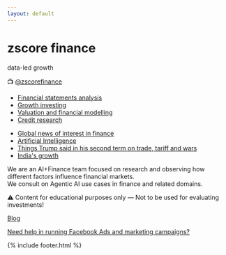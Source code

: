 ```yaml
---
layout: default
---
```


<div class="row content center-align">
    <h1>zscore finance</h1>
    <p>data-led growth</p>
    <p>📺 <a href="https://youtube.com/@zscorefinance">@zscorefinance</a></p>
</div>
<div class="row content">
    <div class="col-md-6">
        <ul>
            <li><a href="/financial-statement-analysis">Financial statements analysis</a></li>
            <li><a href="/growth-investing">Growth investing</a></li>
            <li><a href="/valuation-and-financial-modelling">Valuation and financial modelling</a></li>
            <li><a href="/credit-research">Credit research</a></li>
        </ul>
    </div>
    <div class="col-md-6">
        <ul>
            <li><a href="/global-finance-news">Global news of interest in finance</a></li>
            <li><a href="/ai">Artificial Intelligence</a></li>
            <li><a href="/trump">Things Trump said in his second term on trade, tariff and wars</a></li>
            <li><a href="/growth-investing">India's growth</a></li>
        </ul>
    </div>
</div>
<div class="row content center-align">
    <div class="col-md-12">
        <p>We are an AI+Finance team focused on research and observing how different factors influence financial
            markets.
            <br />
            We consult on Agentic AI use cases in finance and related domains.
        </p>
        <p>⚠️ Content for educational purposes only — Not to be
            used for evaluating investments!</p>
        <p><a href="/blog">Blog</a></p>
        <p><a href="#">Need help in running Facebook Ads and marketing campaigns?</a></p>
    </div>
</div>
{% include footer.html %}
